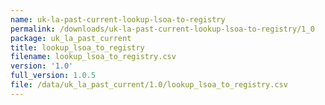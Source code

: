 ```yaml
---
name: uk-la-past-current-lookup-lsoa-to-registry
permalink: /downloads/uk-la-past-current-lookup-lsoa-to-registry/1_0
package: uk_la_past_current
title: lookup_lsoa_to_registry
filename: lookup_lsoa_to_registry.csv
version: '1.0'
full_version: 1.0.5
file: /data/uk_la_past_current/1.0/lookup_lsoa_to_registry.csv
---
```

